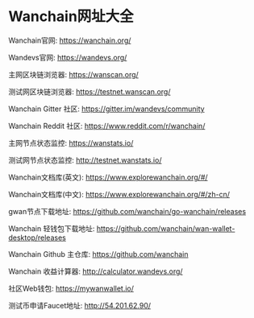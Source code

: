 # Wanchain网址大全

Wanchain官网: https://wanchain.org/

Wandevs官网: https://wandevs.org/

主网区块链浏览器: https://wanscan.org/

测试网区块链浏览器: https://testnet.wanscan.org/

Wanchain Gitter 社区:  https://gitter.im/wandevs/community

Wanchain Reddit 社区: https://www.reddit.com/r/wanchain/

主网节点状态监控: https://wanstats.io/

测试网节点状态监控: http://testnet.wanstats.io/

Wanchain文档库(英文): https://www.explorewanchain.org/#/

Wanchain文档库(中文): https://www.explorewanchain.org/#/zh-cn/

gwan节点下载地址: https://github.com/wanchain/go-wanchain/releases

Wanchain 轻钱包下载地址: https://github.com/wanchain/wan-wallet-desktop/releases

Wanchain Github 主仓库: https://github.com/wanchain

Wanchain 收益计算器: http://calculator.wandevs.org/

社区Web钱包: https://mywanwallet.io/

测试币申请Faucet地址: http://54.201.62.90/

